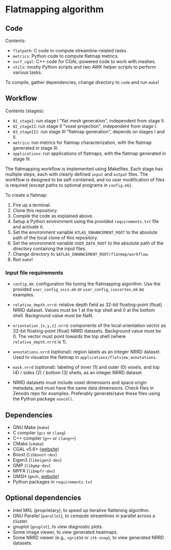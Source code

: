 # Flatmapping algorithm

## Code

Contents:

+ `flatpath`: C code to compute streamline-related tasks.
+ `metrics`: Python code to compute flatmap metrics.
+ `surf_cgal`: C++ code for CGAL-powered code to work with meshes.
+ `utils`: mostly Python scripts and two AWK helper scripts to perform various tasks.

To compile, gather dependencies, change directory to `code` and run `make`!

## Workflow

Contents (stages):

+ `01_stageI`: run stage I "flat mesh generation", independent from stage II.
+ `02_stageII`: run stage II "voxel projection", independent from stage I.
+ `03_stageIII`: run stage III "flatmap generation", depends on stages I and II.
+ `metrics`: run metrics for flatmap characterization, with the flatmap generated in stage III.
+ `applications`: run applications of flatmaps, with the flatmap generated in stage III.

The flatmapping workflow is implemented using Makefiles. Each stage has multiple steps, each with clearly defined `input` and `output` files. The workflow is designed to be self-contained, and no user modification of files is required (except paths to optional programs in `config.mk`).

To create a flatmap:

1. Fire up a terminal.
2. Clone this repository.
3. Compile the code as explained above.
4. Setup a Python environment using the provided `requirements.txt` file and activate it.
5. Set the environment variable `ATLAS_ENHANCEMENT_ROOT` to the absolute path of the local clone of this repository.
6. Set the environment variable `USER_DATA_ROOT` to the absolute path of the directory containing the input files.
7. Change directory to `$ATLAS_ENHANCEMENT_ROOT/flatmap/workflow`.
8. Run `make`!

### Input file requirements

+ `config.mk`: configuration file tuning the flatmapping algorithm. Use the provided `user_config_sscx.mk` or `user_config_isocortex.mk` as examples.
+ `relative_depth.nrrd`: relative depth field as 32-bit floating-point (float) NRRD dataset. Values must be 1 at the top shell and 0 at the bottom shell. Background value must be NaN.
+ `orientation_{x,y,z}.nrrd`: components of the local orientation vector as 32-bit floating-point (float) NRRD datasets. Background value must be 0. The vector must point towards the top shell (where `relative_depth.nrrd` is 1).
+ `annotations.nrrd` (optional): region labels as an integer NRRD dataset. Used to visualize the flatmap in `applications/flatview_annotations`.
+ `mask.nrrd` (optional): labeling of inner (1) and outer (0) voxels, and top (4) / sides (2) / bottom (3) shells, as an integer NRRD dataset.

+ NRRD datasets must include voxel dimensions and space origin metadata, and must have the same data dimensions. Check files in Zenodo repo for examples. Preferably generate/save these files using the Python package `voxcell`.

## Dependencies

+ GNU Make (`make`)
+ C compiler (`gcc` or `clang`)
+ C++ compiler (`g++` or `clang++`)
+ CMake (`cmake`)
+ CGAL v5.6+ ([website](https://www.cgal.org))
+ Boost (`libboost-dev`)
+ Eigen3 (`libeigen3-dev`)
+ GMP (`libgmp-dev`)
+ MPFR (`libmpfr-dev`)
+ GMSH (`gmsh`, [website](http://gmsh.info))
+ Python packages in `requirements.txt`

## Optional dependencies

+ Intel MKL (proprietary), to speed up iterative flattening algorithm.
+ GNU Parallel (`parallel`), to compute streamlines in parallel across a cluster.
+ gnuplot (`gnuplot`), to view diagnostic plots.
+ Some image viewer, to view generated heatmaps.
+ Some NRRD viewer (e.g., `xgrid3d` or `itk-snap`), to view generated NRRD datasets.
